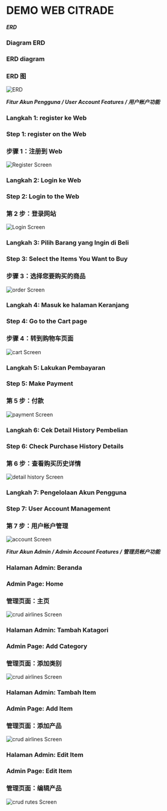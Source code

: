 # DEMO WEB CITRADE
_**ERD**_
### Diagram ERD
### ERD diagram
### ERD 图
![ERD](https://github.com/AriMulianandaSiregar/CITrade/blob/main/Gambar%20Demo%20Aplikasi/Final%20Project%20ERD.png)

_**Fitur Akun Pengguna / User Account Features / 用户帐户功能**_
### Langkah 1: register ke Web
### Step 1: register on the Web
### 步骤 1：注册到 Web
![Register Screen](https://github.com/AriMulianandaSiregar/CITrade/blob/main/Gambar%20Demo%20Aplikasi/register%20page.png)

### Langkah 2: Login ke Web
### Step 2: Login to the Web
### 第 2 步：登录网站
![Login Screen](https://github.com/AriMulianandaSiregar/CITrade/blob/main/Gambar%20Demo%20Aplikasi/login%20page.png)

### Langkah 3: Pilih Barang yang Ingin di Beli
### Step 3: Select the Items You Want to Buy
### 步骤 3：选择您要购买的商品
![order Screen](https://github.com/AriMulianandaSiregar/CITrade/blob/main/Gambar%20Demo%20Aplikasi/home%20page.png)

### Langkah 4: Masuk ke halaman Keranjang
### Step 4: Go to the Cart page
### 步骤 4：转到购物车页面
![cart Screen](https://github.com/AriMulianandaSiregar/CITrade/blob/main/Gambar%20Demo%20Aplikasi/cart%20page.png)

### Langkah 5: Lakukan Pembayaran
### Step 5: Make Payment
### 第 5 步：付款
![payment Screen](https://github.com/AriMulianandaSiregar/CITrade/blob/main/Gambar%20Demo%20Aplikasi/payment%20page.png)

### Langkah 6: Cek Detail History Pembelian
### Step 6: Check Purchase History Details
### 第 6 步：查看购买历史详情
![detail history Screen](https://github.com/AriMulianandaSiregar/CITrade/blob/main/Gambar%20Demo%20Aplikasi/history%20page.png)

### Langkah 7: Pengelolaan Akun Pengguna
### Step 7: User Account Management
### 第 7 步：用户帐户管理
![account Screen](https://github.com/AriMulianandaSiregar/CITrade/blob/main/Gambar%20Demo%20Aplikasi/account%20page.png)

_**Fitur Akun Admin / Admin Account Features / 管理员帐户功能**_
### Halaman Admin: Beranda
### Admin Page: Home
### 管理页面：主页
![crud airlines Screen](https://github.com/AriMulianandaSiregar/CITrade/blob/main/Gambar%20Demo%20Aplikasi/admin%20home%20page.png)

### Halaman Admin: Tambah Katagori
### Admin Page: Add Category
### 管理页面：添加类别
![crud airlines Screen](https://github.com/AriMulianandaSiregar/CITrade/blob/main/Gambar%20Demo%20Aplikasi/admin%20add%20catagory%20page.png)

### Halaman Admin: Tambah Item
### Admin Page: Add Item
### 管理页面：添加产品
![crud airlines Screen](https://github.com/AriMulianandaSiregar/CITrade/blob/main/Gambar%20Demo%20Aplikasi/admin%20add%20item%20page.png)

### Halaman Admin: Edit Item
### Admin Page: Edit Item
### 管理页面：编辑产品
![crud rutes Screen](https://github.com/AriMulianandaSiregar/CITrade/blob/main/Gambar%20Demo%20Aplikasi/admin%20edit%20item%20page.png)

